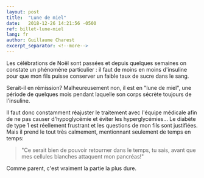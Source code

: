 ```yaml
---
layout: post
title:  "Lune de miel"
date:   2018-12-26 14:21:56 -0500
ref: billet-lune-miel
lang: fr
author: Guillaume Charest
excerpt_separator: <!--more-->
---
```

Les célébrations de Noël sont passées et depuis quelques semaines on constate un phénomène particulier : il faut de moins en moins d'insuline pour que mon fils puisse conserver un faible taux de sucre dans le sang.
<!--more-->

Serait-il en rémission? Malheureusement non, il est en "lune de miel", une période de quelques mois pendant laquelle son corps sécrète toujours de l'insuline.

Il faut donc constamment réajuster le traitement avec l'équipe médicale afin de ne pas causer d'hypoglycémie et éviter les hyperglycémies... Le diabète de type 1 est réellement frustrant et les questions de mon fils sont justifiées. Mais il prend le tout très calmement, mentionnant seulement de temps en temps:

> "Ce serait bien de pouvoir retourner dans le temps, tu sais, avant que mes cellules blanches attaquent mon pancréas!"

Comme parent, c'est vraiment la partie la plus dure.
